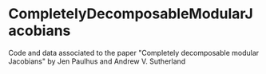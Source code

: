 # CompletelyDecomposableModularJacobians
Code and data associated to the paper "Completely decomposable modular Jacobians" by Jen Paulhus and Andrew V. Sutherland
